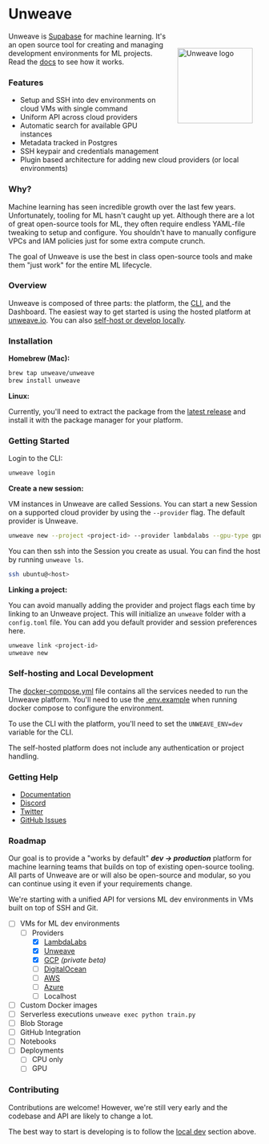 # Unweave
<img align="right" src="https://unweave.io/favicon.svg" height="150px" style="margin: 2rem 1rem" alt="Unweave logo">

Unweave is [Supabase](https://supabase.com) for machine learning. It's an open source tool
for creating and managing development environments for ML projects. Read the  [docs](https://docs.unweave.io) to see how it works.
### Features

- Setup and SSH into dev environments on cloud VMs with single command
- Uniform API across cloud providers
- Automatic search for available GPU instances
- Metadata tracked in Postgres
- SSH keypair and credentials management
- Plugin based architecture for adding new cloud providers (or local environments)

### Why?

Machine learning has seen incredible growth over the last few years. Unfortunately, 
tooling for ML hasn't caught up yet. Although there are a lot of great open-source tools 
for ML, they often require endless YAML-file tweaking to setup and configure. You shouldn't
have to manually configure VPCs and IAM policies just for some extra compute crunch.

The goal of Unweave is use the best in class open-source tools and make them "just work" for
the entire ML lifecycle.


### Overview

Unweave is composed of three parts: the platform, the [CLI](https://github.com/unweave/cli),
and the Dashboard. The easiest way to get started is using the hosted platform at 
[unweave.io](https://app.unweave.io). You can also [self-host or develop locally](#self-hosting-and-local-development).

### Installation

**Homebrew (Mac):**

```bash
brew tap unweave/unweave
brew install unweave
```

**Linux:**

Currently, you'll need to extract the package from the [latest release](https://github.com/unweave/cli/releases)
and install it with the package manager for your platform.


### Getting Started

Login to the CLI:
```bash
unweave login
```

**Create a new session:**

VM instances in Unweave are called Sessions. You can start a new Session on a supported 
cloud provider by using the `--provider` flag. The default provider is Unweave.

```bash
unweave new --project <project-id> --provider lambdalabs --gpu-type gpu_1x_a10
```

You can then ssh into the Session you create as usual. You can find the host by running 
`unweave ls`.

```bash
ssh ubuntu@<host>
```

[//]: # ()
[//]: # (**One shot ssh:**)

[//]: # ()
[//]: # (You can also combine the create and ssh steps into a single command:)

[//]: # (```bash)

[//]: # (unweave ssh --create --provider lambdalabs)

[//]: # (```)

**Linking a project:**

You can avoid manually adding the provider and project flags each time by linking to an Unweave project. 
This will initialize an `unweave` folder with a `config.toml` file. You can add you default
provider and session preferences here.

```bash
unweave link <project-id>
unweave new
```


### Self-hosting and Local Development

The [docker-compose.yml](./docker-compose.yml) file contains all the services needed to run
the Unweave platform. You'll need to use the [.env.example](./.env.example) when running 
docker compose to configure the environment.

To use the CLI with the platform, you'll need to set the `UNWEAVE_ENV=dev` variable for the
CLI.

The self-hosted platform does not include any authentication or project handling. 


### Getting Help

- [Documentation](https://docs.unweave.io)
- [Discord](https://discord.gg/ydyVHbFjPt)
- [Twitter](https://twitter.com/intent/follow?screen_name=unweaveio)
- [GitHub Issues](https://github.com/unweave/unweave-v1/issues)

### Roadmap

Our goal is to provide a "works by default" _**dev → production**_ platform for machine 
learning teams that builds on top of existing open-source tooling. All parts of Unweave 
are or will also be open-source and modular, so you can continue using it even if your 
requirements change. 

We're starting with a unified API for versions ML dev environments in VMs built on top of 
SSH and Git.  

- [ ] VMs for ML dev environments
  - [ ] Providers
    - [x] [LambdaLabs](https://lambdalabs.com)
    - [x] [Unweave](https://unweave.io)
    - [x] [GCP](https://cloud.google.com) _(private beta)_
    - [ ] [DigitalOcean](https://digitalocean.com)
    - [ ] [AWS](https://aws.amazon.com)
    - [ ] [Azure](https://azure.microsoft.com)
    - [ ] Localhost
- [ ] Custom Docker images
- [ ] Serverless executions `unweave exec python train.py`
- [ ] Blob Storage
- [ ] GitHub Integration
- [ ] Notebooks
- [ ] Deployments
  - [ ] CPU only
  - [ ] GPU

### Contributing

Contributions are welcome! However, we're still very early and the codebase and API are
likely to change a lot. 

The best way to start is developing is to follow the [local dev](#self-hosting-and-local-development)
section above.
